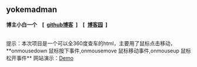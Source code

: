 ## yokemadman
**博主小白一个&emsp;[&ensp;[github博客](https://yokemadman.github.io/)&ensp;]&emsp;[&ensp;[博客园](https://www.cnblogs.com/Yokemadman/)&ensp;]**

<br>
提示：本次项目是一个可以全360度查车的html，主要用了鼠标点击移动，
**onmousedown 鼠标按下事件,onmousemove 鼠标移动事件,onmouseup  鼠标松开事件**
网站演示：<a href="https://yokemadman.github.io/360-fullview/
">Demo</a>
